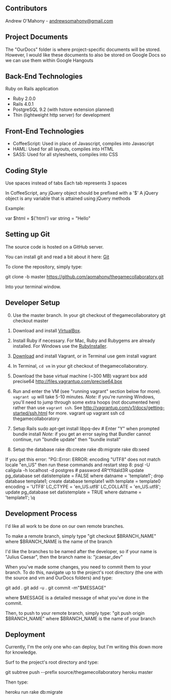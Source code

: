 ## Contributors

Andrew O'Mahony - andrewsomahony@gmail.com

## Project Documents

The "OurDocs" folder is where project-specific documents will be stored.  However, I would
like these documents to also be stored on Google Docs so we can use them within Google Hangouts

## Back-End Technologies

Ruby on Rails application

- Ruby 2.0.0
- Rails 4.0.1
- PostgreSQL 9.2 (with hstore extension planned)
- Thin (lightweight http server) for development

## Front-End Technologies

- CoffeeScript: Used in place of Javascript, compiles into Javascript
- HAML: Used for all layouts, compiles into HTML
- SASS: Used for all stylesheets, compiles into CSS

## Coding Style

Use spaces instead of tabs
Each tab represents 3 spaces

In CoffeeScript, any jQuery object should be prefixed with a '$'
A jQuery object is any variable that is attained using jQuery methods

Example:

var $html = $('html')
var string = "Hello"

## Setting up Git

The source code is hosted on a GitHub server.

You can install git and read a bit about it here: [Git](https://help.github.com/articles/set-up-git)

To clone the repository, simply type:

git clone -b master https://github.com/aomahony/thegamecollaboratory.git

Into your terminal window.

## Developer Setup

0. Use the master branch.  In your git checkout of thegamecollaboratory
        git checkout master

1. Download and install [VirtualBox](https://www.virtualbox.org/wiki/Downloads).

2. Install Ruby if necessary. For Mac, Ruby and Rubygems are already installed. For Windows use the [RubyInstaller](http://rubyinstaller.org/).

3. [Download](http://downloads.vagrantup.com) and install Vagrant, or in Terminal use
        gem install vagrant

4. In Terminal, `cd vm` in your git checkout of thegamecollaboratory.

5. Download the base virtual machine (~300 MB)
        vagrant box add precise64 http://files.vagrantup.com/precise64.box

6. Run and enter the VM (see "running vagrant" section below for more).  `vagrant up` will take 5-10 minutes.
*Note:* if you're running Windows, you'll need to jump through some extra hoops (not documented here) rather than use `vagrant ssh`.  See http://vagrantup.com/v1/docs/getting-started/ssh.html for more.
        vagrant up
        vagrant ssh
        cd thegamecollaboratory

7. Setup Rails
        sudo apt-get install libpq-dev  # Enter "Y" when prompted
        bundle install
*Note:* if you get an error saying that Bundler cannot continue, run "bundle update" then "bundle install"

8. Setup the database
        rake db:create
        rake db:migrate
        rake db:seed

  If you get this error:
    "PG::Error: ERROR:  encoding "UTF8" does not match locale "en_US"
  then run these commands and restart step 8:
        psql -U caligula -h localhost -d postgres  # password 4R^tYdald3R
        update pg_database set datistemplate = FALSE where datname = 'template1';
        drop database template1;
        create database template1 with template = template0 encoding = 'UTF8' LC_CTYPE = 'en_US.utf8' LC_COLLATE = 'en_US.utf8';
        update pg_database set datistemplate = TRUE where datname = 'template1';
        \q

## Development Process

I'd like all work to be done on our own remote branches.

To make a remote branch, simply type "git checkout $BRANCH_NAME" where $BRANCH_NAME is the name of the branch

I'd like the branches to be named after the developer, so if your name is "Julius Caesar",
then the branch name is: "jcaesar_dev"

When you've made some changes, you need to commit them to your branch.  To do this, navigate up to the project's
root directory (the one with the source and vm and OurDocs folders) and type:

git add .
git add -u .
git commit -m"$MESSAGE"

where $MESSAGE is a detailed message of what you've done in the commit.

Then, to push to your remote branch, simply type: "git push origin $BRANCH_NAME"
where $BRANCH_NAME is the name of your branch

## Deployment

Currently, I'm the only one who can deploy, but I'm writing this down more for knowledge.

Surf to the project's root directory and type:

git subtree push --prefix source/thegamecollaboratory heroku master

Then type:

heroku run rake db:migrate